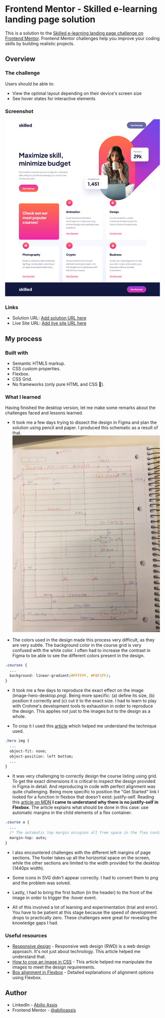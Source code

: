# Frontend Mentor - Skilled e-learning landing page solution

This is a solution to the [Skilled e-learning landing page challenge on Frontend Mentor](https://www.frontendmentor.io/challenges/skilled-elearning-landing-page-S1ObDrZ8q). Frontend Mentor challenges help you improve your coding skills by building realistic projects.

## Overview

### The challenge

Users should be able to:

- View the optimal layout depending on their device's screen size
- See hover states for interactive elements

### Screenshot

![](images/screenshot.png)

### Links

- Solution URL: [Add solution URL here](https://your-solution-url.com)
- Live Site URL: [Add live site URL here](https://your-live-site-url.com)

## My process

### Built with

- Semantic HTML5 markup.
- CSS custom properties.
- Flexbox.
- CSS Grid.
- No frameworks (only pure HTML and CSS 🏅).

### What I learned

Having finished the desktop version, let me make some remarks about the challenges faced and lessons learned.

- It took me a few days trying to dissect the design in Figma and plan the solution using pencil and paper. I produced this schematic as a result of that.
![](design/design-planning.jpeg)

- The colors used in the design made this process very difficult, as they are very subtle. The background color in the course grid is very confused with the white color. I often had to increase the contrast in Figma to be able to see the different colors present in the design.

```css
.courses {
  ...
  background: linear-gradient(#FFFFFF, #F0F1FF);
}
```
- It took me a few days to reproduce the exact effect on the image (image-hero-desktop.png). Being more specific: (a) define its size, (b) position it correctly and (c) cut it to the exact size. I had to learn to play with Crohme's development tools to exhaustion in order to reproduce the design. This applies not just to the images but to the design as a whole.

- To crop it I used this [article](https://uploadcare.com/blog/how-to-crop-an-image-in-css/) which helped me understand the technique used. 

```css
.hero img {
  ...
  object-fit: none;
  object-position: left bottom;
  ...
}
```

- It was very challenging to correctly design the course listing using grid. To get the exact dimensions it is critical to inspect the design provided in Figma in detail. And reproducing in code with perfect alignment was quite challenging. Being more specific to position the "Get Started" link I looked for a function in flexbox that doesn't exist: justify-self. Reading this [article on MDN](https://developer.mozilla.org/en-US/docs/Web/CSS/CSS_Box_Alignment/Box_Alignment_in_Flexbox) **I came to understand why there is no justify-self in Flexbox**. The article explains what should be done in this case: use automatic margins in the child elements of a flex container.

```css
.course a {
  ...
  /* The automatic top margin occupies all free space in the flex container. */
  margin-top: auto;
}
```

- I also encountered challenges with the different left margins of page sections. The footer takes up all the horizontal space on the screen, while the other sections are limited to the width provided for the desktop (1440px width).

- Some icons in SVG didn't appear correctly. I had to convert them to png and the problem was solved.

- Lastly, I had to bring the first button (in the header) to the front of the image in order to trigger the :hover event.

- All of this involved a lot of learning and experimentation (trial and error). You have to be patient at this stage because the speed of development drops to practically zero. These challenges were great for revealing the knowledge gaps I had.

### Useful resources

- [Responsive design](https://developer.mozilla.org/en-US/docs/Learn/CSS/CSS_layout/Responsive_Design) - Responsive web design (RWD) is a web design approach. It's not just about technology. This article helped me understand that.
- [How to crop an image in CSS](https://uploadcare.com/blog/how-to-crop-an-image-in-css/) - This article helped me manipulate the images to meet the design requirements.
- [Box alignment in Flexbox](https://developer.mozilla.org/en-US/docs/Web/CSS/CSS_Box_Alignment/Box_Alignment_in_Flexbox) - Detailed explanations of alignment options using Flexbox.

## Author

- LinkedIn - [Abilio Assis](https://www.linkedin.com/in/abilio-assis/)
- Frontend Mentor - [@abilioassis](https://www.frontendmentor.io/profile/abilioassis)
